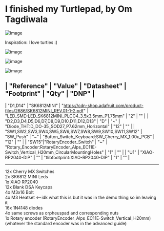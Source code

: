 # I finished my Turtlepad, by Om Tagdiwala

![image](https://github.com/user-attachments/assets/435322c5-1c7f-4979-a6d4-87571f9224d4)

Inspiration: I love turtles :)

![image](https://github.com/user-attachments/assets/018ac9ab-8a66-448f-8747-fd8aa082d2aa)

![image](https://github.com/user-attachments/assets/5d7d24c7-2280-490a-9a15-dfc51775d1c4)

![image](https://github.com/user-attachments/assets/53044650-d402-443d-8245-8016f9b75caa)



| "Reference" | "Value" | "Datasheet" | "Footprint" | "Qty" | "DNP" |
---------------------------------------------------------
| "D1,D14" | "SK6812MINI" | "https://cdn-shop.adafruit.com/product-files/2686/SK6812MINI_REV.01-1-2.pdf" | "LED_SMD:LED_SK6812MINI_PLCC4_3.5x3.5mm_P1.75mm" | "2" | "" |
| "D2,D3,D4,D5,D6,D7,D8,D9,D10,D11,D12,D13" | "D" | "~" | "Diode_THT:D_DO-35_SOD27_P7.62mm_Horizontal" | "12" | "" |
| "SW1,SW2,SW3,SW4,SW5,SW6,SW7,SW8,SW9,SW10,SW11,SW12" | "SW_Push" | "~" | "Button_Switch_Keyboard:SW_Cherry_MX_1.00u_PCB" | "12" | "" |
| "SW15"|"RotaryEncoder_Switch" | "~" | "Rotary_Encoder:RotaryEncoder_Alps_EC11E-Switch_Vertical_H20mm_CircularMountingHoles" | "1" | "" |
| "U1" | "XIAO-RP2040-DIP" | "" | "tlibfootprint:XIAO-RP2040-DIP" | "1" | "" |
______
12x Cherry MX Switches<br>
2x SK6812 MINI Leds<br>
1x XIAO RP2040<br>
12x Blank DSA Keycaps<br>
4x M3x16 Bolt<br>
4x M3 Heatset <--idk what this is but it was in the demo thing so im leaving it<br>
16x 1N4148 diodes<br>
4x same screws as orpheuspad and corresponding nuts<br>
1x Rotary encoder (RotaryEncoder_Alps_EC11E-Switch_Vertical_H20mm) (whatever the standard encoder was in the advanced guide)<br>
